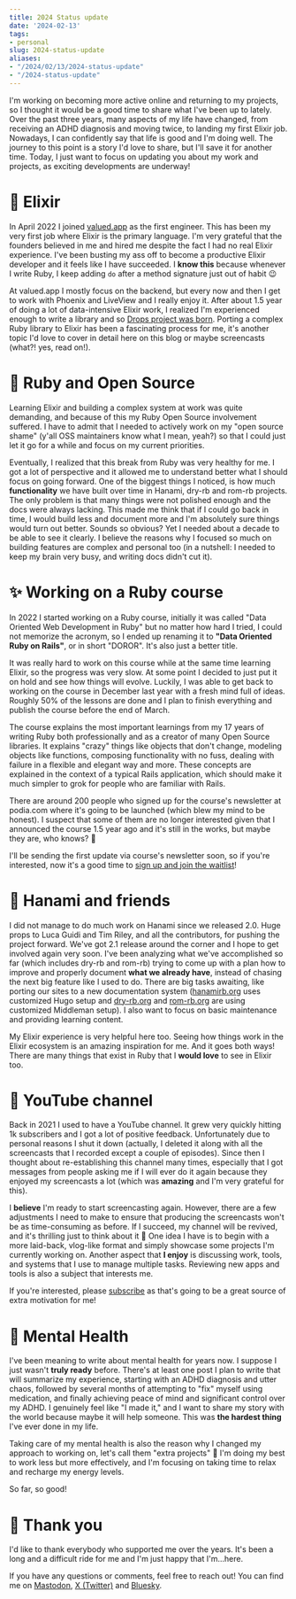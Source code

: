 ```yaml
---
title: 2024 Status update
date: '2024-02-13'
tags:
- personal
slug: 2024-status-update
aliases:
- "/2024/02/13/2024-status-update"
- "/2024-status-update"
---
```


I'm working on becoming more active online and returning to my projects, so I thought it would be a good time to share what I've been up to lately. Over the past three years, many aspects of my life have changed, from receiving an ADHD diagnosis and moving twice, to landing my first Elixir job. Nowadays, I can confidently say that life is good and I'm doing well. The journey to this point is a story I'd love to share, but I'll save it for another time. Today, I just want to focus on updating you about my work and projects, as exciting developments are underway!

# 💫 Elixir

In April 2022 I joined [valued.app](http://valued.app) as the first engineer. This has been my very first job where Elixir is the primary language. I'm very grateful that the founders believed in me and hired me despite the fact I had no real Elixir experience. I've been busting my ass off to become a productive Elixir developer and it feels like I have succeeded. I **know this** because whenever I write Ruby, I keep adding `do` after a method signature just out of habit 😉

At valued.app I mostly focus on the backend, but every now and then I get to work with Phoenix and LiveView and I really enjoy it. After about 1.5 year of doing a lot of data-intensive Elixir work, I realized I'm experienced enough to write a library and so [Drops project was born](https://solnic.dev/introducing-elixir-drops). Porting a complex Ruby library to Elixir has been a fascinating process for me, it's another topic I'd love to cover in detail here on this blog or maybe screencasts (what?! yes, read on!).

# 💎 Ruby and Open Source

Learning Elixir and building a complex system at work was quite demanding, and because of this my Ruby Open Source involvement suffered. I have to admit that I needed to actively work on my "open source shame" (y'all OSS maintainers know what I mean, yeah?) so that I could just let it go for a while and focus on my current priorities.

Eventually, I realized that this break from Ruby was very healthy for me. I got a lot of perspective and it allowed me to understand better what I should focus on going forward. One of the biggest things I noticed, is how much **functionality** we have built over time in Hanami, dry-rb and rom-rb projects. The only problem is that many things were not polished enough and the docs were always lacking. This made me think that if I could go back in time, I would build less and document more and I'm absolutely sure things would turn out better. Sounds so obvious? Yet I needed about a decade to be able to see it clearly. I believe the reasons why I focused so much on building features are complex and personal too (in a nutshell: I needed to keep my brain very busy, and writing docs didn't cut it).

# ✨ Working on a Ruby course

In 2022 I started working on a Ruby course, initially it was called "Data Oriented Web Development in Ruby" but no matter how hard I tried, I could not memorize the acronym, so I ended up renaming it to **"Data Oriented Ruby on Rails"**, or in short "DOROR". It's also just a better title.

It was really hard to work on this course while at the same time learning Elixir, so the progress was very slow. At some point I decided to just put it on hold and see how things will evolve. Luckily, I was able to get back to working on the course in December last year with a fresh mind full of ideas. Roughly 50% of the lessons are done and I plan to finish everything and publish the course before the end of March.

The course explains the most important learnings from my 17 years of writing Ruby both professionally and as a creator of many Open Source libraries. It explains "crazy" things like objects that don't change, modeling objects like functions, composing functionality with no fuss, dealing with failure in a flexible and elegant way and more. These concepts are explained in the context of a typical Rails application, which should make it much simpler to grok for people who are familiar with Rails.

There are around 200 people who signed up for the course's newsletter at podia.com where it's going to be launched (which blew my mind to be honest). I suspect that some of them are no longer interested given that I announced the course 1.5 year ago and it's still in the works, but maybe they are, who knows? 🙂

I'll be sending the first update via course's newsletter soon, so if you're interested, now it's a good time to [sign up and join the waitlist](https://solnic.podia.com/data-oriented-ruby-on-rails)!

# 🌸 Hanami and friends

I did not manage to do much work on Hanami since we released 2.0. Huge props to Luca Guidi and Tim Riley, and all the contributors, for pushing the project forward. We've got 2.1 release around the corner and I hope to get involved again very soon. I've been analyzing what we've accomplished so far (which includes dry-rb and rom-rb) trying to come up with a plan how to improve and properly document **what we already have**, instead of chasing the next big feature like I used to do. There are big tasks awaiting, like porting our sites to a new documentation system ([hanamirb.org](https://hanamirb.org) uses customized Hugo setup and [dry-rb.org](https://dry-rb.org) and [rom-rb.org](https://rom-rb.org) are using customized Middleman setup). I also want to focus on basic maintenance and providing learning content.

My Elixir experience is very helpful here too. Seeing how things work in the Elixir ecosystem is an amazing inspiration for me. And it goes both ways! There are many things that exist in Ruby that I **would love** to see in Elixir too.

# 🎥 YouTube channel

Back in 2021 I used to have a YouTube channel. It grew very quickly hitting 1k subscribers and I got a lot of positive feedback. Unfortunately due to personal reasons I shut it down (actually, I deleted it along with all the screencasts that I recorded except a couple of episodes). Since then I thought about re-establishing this channel many times, especially that I got messages from people asking me if I will ever do it again because they enjoyed my screencasts a lot (which was **amazing** and I'm very grateful for this).

I **believe** I'm ready to start screencasting again. However, there are a few adjustments I need to make to ensure that producing the screencasts won't be as time-consuming as before. If I succeed, my channel will be revived, and it's thrilling just to think about it 🙂 One idea I have is to begin with a more laid-back, vlog-like format and simply showcase some projects I'm currently working on. Another aspect that **I enjoy** is discussing work, tools, and systems that I use to manage multiple tasks. Reviewing new apps and tools is also a subject that interests me.

If you're interested, please [subscribe](https://www.youtube.com/@solnic) as that's going to be a great source of extra motivation for me!

# 🧠 Mental Health

I've been meaning to write about mental health for years now. I suppose I just wasn't **truly ready** before. There's at least one post I plan to write that will summarize my experience, starting with an ADHD diagnosis and utter chaos, followed by several months of attempting to "fix" myself using medication, and finally achieving peace of mind and significant control over my ADHD. I genuinely feel like "I made it," and I want to share my story with the world because maybe it will help someone. This was **the hardest thing** I've ever done in my life.

Taking care of my mental health is also the reason why I changed my approach to working on, let's call them "extra projects" 🙂 I'm doing my best to work less but more effectively, and I'm focusing on taking time to relax and recharge my energy levels.

So far, so good!

# 🙇 Thank you

I'd like to thank everybody who supported me over the years. It's been a long and a difficult ride for me and I'm just happy that I'm...here.

If you have any questions or comments, feel free to reach out! You can find me on [Mastodon](https://hachyderm.io/@solnic), [X (Twitter)](https://x.com/solnic29a) and [Bluesky](https://bsky.app/profile/solnic.bsky.social).
